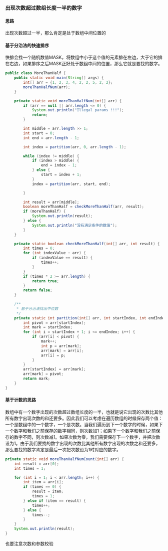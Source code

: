 ### 出现次数超过数组长度一半的数字

#### 思路

出现次数超过一半，那么肯定是处于数组中间位置的

#### 基于分治法的快速排序

快排会找一个随机数值MASK，将数组中小于这个值的元素排在左边，大于它的排在右边，如果排序之后MASK正好处于数组中间的位置，那么它就是要找的数字。

```java
public class MoreThanHalf {
    public static void main(String[] args) {
        int[] arr = {1, 2, 3, 4, 2, 2, 5, 2, 2};
        moreThanHalfNum(arr);
    }

    private static void moreThanHalfNum(int[] arr) {
        if (arr == null || arr.length <= 0) {
            System.out.println("Illegal params !!!");
            return;
        }

        int middle = arr.length >> 1;
        int start = 0;
        int end = arr.length - 1;

        int index = partition(arr, 0, arr.length - 1);

        while (index != middle) {
            if (index > middle) {
                end = index - 1;
            } else {
                start = index + 1;
            }
            index = partition(arr, start, end);

        }

        int result = arr[middle];
        boolean moreThanHalf = checkMoreThanHalf(arr, result);
        if (moreThanHalf) {
            System.out.println(result);
        } else {
            System.out.println("没有满足条件的数值");
        }
    }

    private static boolean checkMoreThanHalf(int[] arr, int result) {
        int times = 0;
        for (int indexValue : arr) {
            if (indexValue == result) {
                times++;
            }
        }
        if (times * 2 >= arr.length) {
            return true;
        }
        return false;
    }

    /**
     * 基于分治法找出中位数
     */
    private static int partition(int[] arr, int startIndex, int endIndex) {
        int pivot = arr[startIndex];
        int mark = startIndex;
        for (int i = startIndex + 1; i <= endIndex; i++) {
            if (arr[i] < pivot) {
                mark++;
                int p = arr[mark];
                arr[mark] = arr[i];
                arr[i] = p;
            }
        }
        arr[startIndex] = arr[mark];
        arr[mark] = pivot;
        return mark;
    }
}
```



#### 基于计数的思路

数组中有一个数字出现的次数超过数组长度的一半，也就是说它出现的次数比其他所有数字出现次数的和还要多。因此我们可以考虑在遍历数组的时候保存两个值：一个是数组中的一个数字，一个是次数。当我们遍历到下一个数字的时候，如果下一个数字和我们之前保存的数字相同，则次数加1；如果下一个数字和我们之前保存的数字不同，则次数减1。如果次数为零，我们需要保存下一个数字，并把次数设为1。由于我们要找的数字出现的次数比其他所有数字出现的次数之和还要多，那么要找的数字肯定是最后一次把次数设为1时对应的数字。



```java
private static void moreThanHalfNumCount(int[] arr) {
    int result = arr[0];
    int times = 1;

    for (int i = 1; i < arr.length; i++) {
        int item = arr[i];
        if (times == 0) {
            result = item;
            times = 1;
        } else if (item == result) {
            times++;
        } else {
            times--;
        }
    }
    System.out.println(result);
}
```

也要注意次数和参数校验